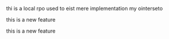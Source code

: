<P>thi is a local rpo used to eist mere implementation my ointerseto</p>

<p>this is a new feature</p>
<p>this is a new feature</p>